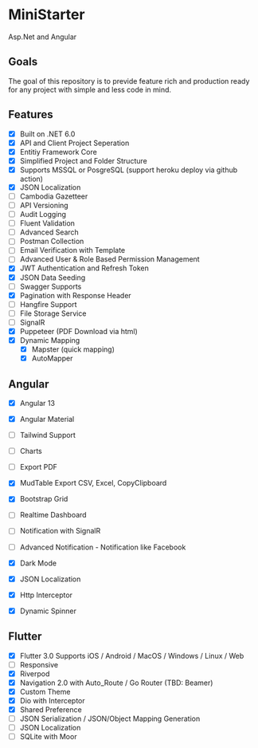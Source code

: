 # MiniStarter
 Asp.Net and Angular

## Goals

The goal of this repository is to previde feature rich and production ready for any project with simple and less code in mind. 

## Features

- [x] Built on .NET 6.0
- [x] API and Client Project Seperation
- [x] Entitiy Framework Core
- [x] Simplified Project and Folder Structure
- [x] Supports MSSQL or PosgreSQL (support heroku deploy via github action)
- [x] JSON Localization
- [ ] Cambodia Gazetteer
- [ ] API Versioning
- [ ] Audit Logging
- [ ] Fluent Validation
- [ ] Advanced Search
- [ ] Postman Collection
- [ ] Email Verification with Template
- [ ] Advanced User & Role Based Permission Management
- [x] JWT Authentication and Refresh Token
- [x] JSON Data Seeding
- [ ] Swagger Supports
- [x] Pagination with Response Header
- [ ] Hangfire Support
- [ ] File Storage Service
- [ ] SignalR
- [x] Puppeteer (PDF Download via html)
- [x] Dynamic Mapping
  - [x] Mapster (quick mapping) 
  - [x] AutoMapper

## Angular 
- [x] Angular 13
- [x] Angular Material
- [ ] Tailwind Support
- [ ] Charts
- [ ] Export PDF
- [x] MudTable Export CSV, Excel, CopyClipboard
- [x] Bootstrap Grid
- [ ] Realtime Dashboard
- [ ] Notification with SignalR
- [ ] Advanced Notification - Notification like Facebook
- [x] Dark Mode
- [x] JSON Localization
- [x] Http Interceptor
- [x] Dynamic Spinner


## Flutter 
- [x] Flutter 3.0 Supports iOS / Android / MacOS / Windows / Linux / Web
- [ ] Responsive
- [x] Riverpod
- [x] Navigation 2.0 with Auto_Route / Go Router (TBD: Beamer)
- [x] Custom Theme
- [x] Dio with Interceptor
- [x] Shared Preference
- [ ] JSON Serialization / JSON/Object Mapping Generation
- [ ] JSON Localization
- [ ] SQLite with Moor
